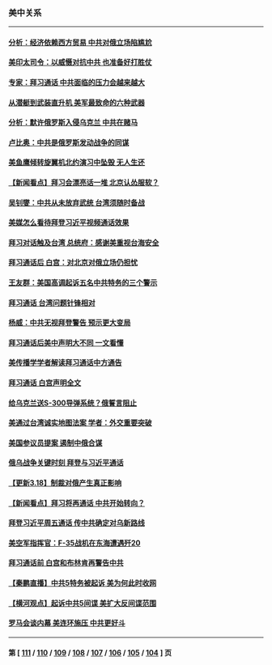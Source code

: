 ### 美中关系
---
#### [分析：经济依赖西方贸易 中共对俄立场陷尴尬](../../pages/nf1412576/n13662392.md) 
#### [美印太司令：以威慑对抗中共 也准备好打胜仗](../../pages/nf1412576/n13660779.md) 
#### [专家：拜习通话 中共面临的压力会越来越大](../../pages/nf1412576/n13660620.md) 
#### [从潜艇到武装直升机 美军最致命的六种武器](../../pages/nf1412576/n13654706.md) 
#### [分析：默许俄罗斯入侵乌克兰 中共在赌马](../../pages/nf1412576/n13658487.md) 
#### [卢比奥：中共是俄罗斯发动战争的同谋](../../pages/nf1412576/n13658384.md) 
#### [美鱼鹰倾转旋翼机北约演习中坠毁 无人生还](../../pages/nf1412576/n13658098.md) 
#### [【新闻看点】拜习会漂亮话一堆 北京认怂服软？](../../pages/nf1412576/n13656774.md) 
#### [吴钊燮：中共从未放弃武统 台湾须随时备战](../../pages/nf1412576/n13657307.md) 
#### [美媒怎么看待拜登习近平视频通话效果](../../pages/nf1412576/n13657168.md) 
#### [拜习对话触及台湾 总统府：感谢美重视台海安全](../../pages/nf1412576/n13657196.md) 
#### [拜习通话后 白宫：对北京对俄立场仍担忧](../../pages/nf1412576/n13656977.md) 
#### [王友群：美国高调起诉五名中共特务的三个警示](../../pages/nf1412576/n13656828.md) 
#### [拜习通话 台湾问题针锋相对](../../pages/nf1412576/n13656872.md) 
#### [杨威：中共无视拜登警告 预示更大变局](../../pages/nf1412576/n13656814.md) 
#### [拜习通话后美中声明大不同 一文看懂](../../pages/nf1412576/n13656766.md) 
#### [美传播学学者解读拜习通话中方通告](../../pages/nf1412576/n13656643.md) 
#### [拜习通话 白宫声明全文](../../pages/nf1412576/n13656669.md) 
#### [给乌克兰送S-300导弹系统？俄誓言阻止](../../pages/nf1412576/n13656575.md) 
#### [美通过台湾诚实地图法案 学者：外交重要突破](../../pages/nf1412576/n13656128.md) 
#### [美国参议员提案 遏制中俄合谋](../../pages/nf1412576/n13656339.md) 
#### [俄乌战争关键时刻 拜登与习近平通话](../../pages/nf1412576/n13655968.md) 
#### [【更新3.18】制裁对俄产生真正影响](../../pages/nf1412576/n13655870.md) 
#### [【新闻看点】拜习将再通话 中共开始转向？](../../pages/nf1412576/n13654272.md) 
#### [拜登习近平周五通话 传中共确定对乌新路线](../../pages/nf1412576/n13654243.md) 
#### [美空军指挥官：F-35战机在东海遭遇歼20](../../pages/nf1412576/n13653908.md) 
#### [拜习通话前 白宫和布林肯再警告中共](../../pages/nf1412576/n13654395.md) 
#### [【秦鹏直播】中共5特务被起诉 美为何此时收网](../../pages/nf1412576/n13654287.md) 
#### [【横河观点】起诉中共5间谍 美扩大反间谍范围](../../pages/nf1412576/n13654294.md) 
#### [罗马会谈内幕 美连环施压 中共更好斗](../../pages/nf1412576/n13654127.md) 

---
#### 第 [ [111](./111.md) / [110](./110.md) / [109](./109.md) / [108](./108.md) / [107](./107.md) / [106](./106.md) / [105](./105.md) / [104](./104.md) ] 页
